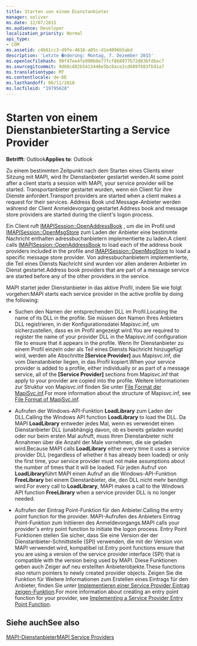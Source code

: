 ```yaml
---
title: Starten von einem Dienstanbieter
manager: soliver
ms.date: 12/07/2015
ms.audience: Developer
localization_priority: Normal
api_type:
- COM
ms.assetid: c4b61cc3-d9fe-4616-a05c-d1e4096b5abd
description: 'Letzte �nderung: Montag, 7. Dezember 2015'
ms.openlocfilehash: 99f47ee4fe990b0e77fcf868977b72d83bfdbac7
ms.sourcegitcommit: 9d60cd82b5413446e5bc8ace2cd689f683fb41a7
ms.translationtype: MT
ms.contentlocale: de-DE
ms.lasthandoff: 06/11/2018
ms.locfileid: "19795628"
---
```

# <a name="starting-a-service-provider"></a><span data-ttu-id="c5c8d-103">Starten von einem Dienstanbieter</span><span class="sxs-lookup"><span data-stu-id="c5c8d-103">Starting a Service Provider</span></span>

 
  
<span data-ttu-id="c5c8d-104">**Betrifft**: Outlook</span><span class="sxs-lookup"><span data-stu-id="c5c8d-104">**Applies to**: Outlook</span></span> 
  
<span data-ttu-id="c5c8d-105">Zu einem bestimmten Zeitpunkt nach dem Starten eines Clients einer Sitzung mit MAPI, wird Ihr Dienstanbieter gestartet werden.</span><span class="sxs-lookup"><span data-stu-id="c5c8d-105">At some point after a client starts a session with MAPI, your service provider will be started.</span></span> <span data-ttu-id="c5c8d-106">Transportanbieter gestartet wurden, wenn ein Client für ihre Dienste anfordert.</span><span class="sxs-lookup"><span data-stu-id="c5c8d-106">Transport providers are started when a client makes a request for their services.</span></span> <span data-ttu-id="c5c8d-107">Address Book und Message-Anbieter werden während der Client Anmeldevorgang gestartet.</span><span class="sxs-lookup"><span data-stu-id="c5c8d-107">Address book and message store providers are started during the client's logon process.</span></span>
  
<span data-ttu-id="c5c8d-108">Ein Client ruft [IMAPISession::OpenAddressBook](imapisession-openaddressbook.md) , um die im Profil und [IMAPISession::OpenMsgStore](imapisession-openmsgstore.md) zum Laden der Anbieter eine bestimmte Nachricht enthalten adressbuchanbietern implementierte zu laden.</span><span class="sxs-lookup"><span data-stu-id="c5c8d-108">A client calls [IMAPISession::OpenAddressBook](imapisession-openaddressbook.md) to load each of the address book providers included in the profile and [IMAPISession::OpenMsgStore](imapisession-openmsgstore.md) to load a specific message store provider.</span></span> <span data-ttu-id="c5c8d-109">Von adressbuchanbietern implementierte, die Teil eines Diensts Nachricht sind wurden vor allen anderen Anbieter im Dienst gestartet.</span><span class="sxs-lookup"><span data-stu-id="c5c8d-109">Address book providers that are part of a message service are started before any of the other providers in the service.</span></span> 
  
<span data-ttu-id="c5c8d-110">MAPI startet jeder Dienstanbieter in das aktive Profil, indem Sie wie folgt vorgehen:</span><span class="sxs-lookup"><span data-stu-id="c5c8d-110">MAPI starts each service provider in the active profile by doing the following:</span></span>
  
- <span data-ttu-id="c5c8d-111">Suchen den Namen der entsprechenden DLL im Profil.</span><span class="sxs-lookup"><span data-stu-id="c5c8d-111">Locating the name of its DLL in the profile.</span></span> <span data-ttu-id="c5c8d-112">Sie müssen den Namen Ihres Anbieters DLL registrieren, in der Konfigurationsdatei Mapisvc.inf, um sicherzustellen, dass es im Profil angezeigt wird.</span><span class="sxs-lookup"><span data-stu-id="c5c8d-112">You are required to register the name of your provider DLL in the Mapisvc.inf configuration file to ensure that it appears in the profile.</span></span> <span data-ttu-id="c5c8d-113">Wenn Ihr Dienstanbieter zu einem Profil einzeln oder als Teil eines Diensts Nachricht hinzugefügt wird, werden alle Abschnitte **[Service Provider]** aus Mapisvc.inf, die vom Dienstanbieter liegen, in das Profil kopiert.</span><span class="sxs-lookup"><span data-stu-id="c5c8d-113">When your service provider is added to a profile, either individually or as part of a message service, all of the **[Service Provider]** sections from Mapisvc.inf that apply to your provider are copied into the profile.</span></span> <span data-ttu-id="c5c8d-114">Weitere Informationen zur Struktur von Mapisvc.inf finden Sie unter [File Format der MapiSvc.inf](file-format-of-mapisvc-inf.md).</span><span class="sxs-lookup"><span data-stu-id="c5c8d-114">For more information about the structure of Mapisvc.inf, see [File Format of MapiSvc.inf](file-format-of-mapisvc-inf.md).</span></span>
    
- <span data-ttu-id="c5c8d-115">Aufrufen der Windows-API-Funktion **LoadLibrary** zum Laden der DLL.</span><span class="sxs-lookup"><span data-stu-id="c5c8d-115">Calling the Windows API function **LoadLibrary** to load the DLL.</span></span> <span data-ttu-id="c5c8d-116">Da MAPI **LoadLibrary** entweder jedes Mal, wenn es verwendet einen Dienstanbieter DLL (unabhängig davon, ob es bereits geladen wurde) oder nur beim ersten Mal aufruft, muss Ihren Dienstanbieter nicht Annahmen über die Anzahl der Male vornehmen, die sie geladen wird.</span><span class="sxs-lookup"><span data-stu-id="c5c8d-116">Because MAPI calls **LoadLibrary** either every time it uses a service provider DLL (regardless of whether it has already been loaded) or only the first time, your service provider must not make assumptions about the number of times that it will be loaded.</span></span> <span data-ttu-id="c5c8d-117">Für jeden Aufruf von **LoadLibrary**führt MAPI einen Aufruf an die Windows-API-Funktion **FreeLibrary** bei einem Dienstanbieter, die, den DLL nicht mehr benötigt wird.</span><span class="sxs-lookup"><span data-stu-id="c5c8d-117">For every call to **LoadLibrary**, MAPI makes a call to the Windows API function **FreeLibrary** when a service provider DLL is no longer needed.</span></span> 
    
- <span data-ttu-id="c5c8d-118">Aufrufen der Eintrag Point-Funktion für den Anbieter.</span><span class="sxs-lookup"><span data-stu-id="c5c8d-118">Calling the entry point function for the provider.</span></span> <span data-ttu-id="c5c8d-119">MAPI-Aufrufen des Anbieters Eintrag Point-Funktion zum Initiieren des Anmeldevorgangs.</span><span class="sxs-lookup"><span data-stu-id="c5c8d-119">MAPI calls your provider's entry point function to initiate the logon process.</span></span> <span data-ttu-id="c5c8d-120">Entry Point Funktionen stellen Sie sicher, dass Sie eine Version der der Dienstanbieter-Schnittstelle (SPI) verwenden, die mit der Version von MAPI verwendet wird, kompatibel ist.</span><span class="sxs-lookup"><span data-stu-id="c5c8d-120">Entry point functions ensure that you are using a version of the service provider interface (SPI) that is compatible with the version being used by MAPI.</span></span> <span data-ttu-id="c5c8d-121">Diese Funktionen geben auch Zeiger auf neu erstellten Anbieterobjekte.</span><span class="sxs-lookup"><span data-stu-id="c5c8d-121">These functions also return pointers to newly created provider objects.</span></span> <span data-ttu-id="c5c8d-122">Zeigen Sie die Funktion für Weitere Informationen zum Erstellen eines Eintrags für den Anbieter, finden Sie unter [Implementieren einer Service Provider Eintrag zeigen-Funktion](implementing-a-service-provider-entry-point-function.md).</span><span class="sxs-lookup"><span data-stu-id="c5c8d-122">For more information about creating an entry point function for your provider, see [Implementing a Service Provider Entry Point Function](implementing-a-service-provider-entry-point-function.md).</span></span>
    
## <a name="see-also"></a><span data-ttu-id="c5c8d-123">Siehe auch</span><span class="sxs-lookup"><span data-stu-id="c5c8d-123">See also</span></span>



[<span data-ttu-id="c5c8d-124">MAPI-Dienstanbieter</span><span class="sxs-lookup"><span data-stu-id="c5c8d-124">MAPI Service Providers</span></span>](mapi-service-providers.md)

